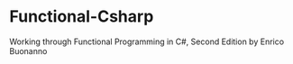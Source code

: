 # Functional-Csharp
Working through Functional Programming in C#, Second Edition by Enrico Buonanno
